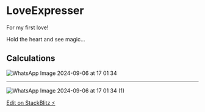 # LoveExpresser

For my first love!

Hold the heart and see magic...

## Calculations

![WhatsApp Image 2024-09-06 at 17 01 34](https://github.com/user-attachments/assets/282f5980-b025-403e-b20b-e2b5f235c375)

***

![WhatsApp Image 2024-09-06 at 17 01 34 (1)](https://github.com/user-attachments/assets/f4340ddc-6e20-4556-a31a-8abd391aae1e)


[Edit on StackBlitz ⚡️](https://stackblitz.com/edit/angular-l5zxrd)
